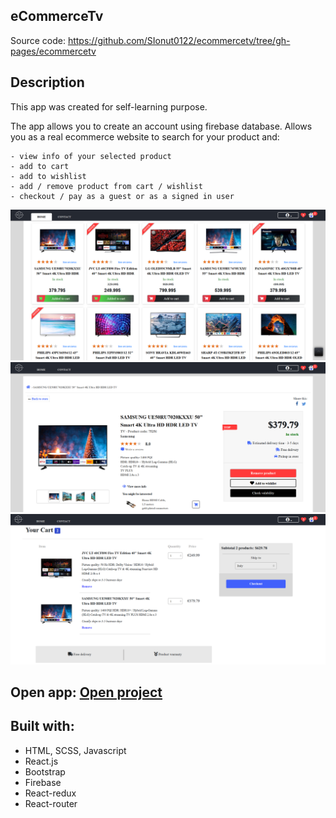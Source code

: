 ## eCommerceTv
Source code: https://github.com/SIonut0122/ecommercetv/tree/gh-pages/ecommercetv

## Description
This app was created for self-learning purpose.

The app allows you to create an account using firebase database. Allows you as a real ecommerce website to search for your product and:

	- view info of your selected product
	- add to cart
	- add to wishlist
	- add / remove product from cart / wishlist
	- checkout / pay as a guest or as a signed in user


![alt text](https://raw.githubusercontent.com/SIonut0122/ecommercetv/gh-pages/static/media/ecommtv1.png)
![alt text](https://raw.githubusercontent.com/SIonut0122/ecommercetv/gh-pages/static/media/ecommtv2.png)
![alt text](https://raw.githubusercontent.com/SIonut0122/ecommercetv/gh-pages/static/media/ecommtv3.png)

## Open app: [Open project](https://sionut0122.github.io/ecommercetv/)

## Built with:

- HTML, SCSS, Javascript
- React.js
- Bootstrap
- Firebase
- React-redux
- React-router

